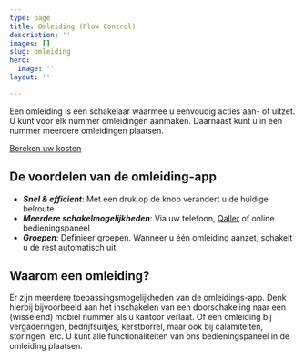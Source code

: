 ```yaml
---
type: page
title: Omleiding (Flow Control)
description: ''
images: []
slug: omleiding
hero:
  image: ''
layout: ''

---
```

Een omleiding is een schakelaar waarmee u eenvoudig acties aan- of uitzet. U kunt voor elk nummer omleidingen aanmaken. Daarnaast kunt u in één nummer meerdere omleidingen plaatsen.

<a href="/calculator/" class="button">Bereken uw kosten</a>

## De voordelen van de omleiding-app

* **_Snel & efficient_**: Met een druk op de knop verandert u de huidige belroute
* **_Meerdere schakelmogelijkheden_**: Via uw telefoon, [Qaller](https://www.callvoip.nl/qaller/ "Qaller") of online bedieningspaneel
* **_Groepen_**: Definieer groepen. Wanneer u één omleiding aanzet, schakelt u de rest automatisch uit

## Waarom een omleiding?

Er zijn meerdere toepassingsmogelijkheden van de omleidings-app. Denk hierbij bijvoorbeeld aan het inschakelen van een doorschakeling naar een (wisselend) mobiel nummer als u kantoor verlaat. Of een omleiding bij vergaderingen, bedrijfsuitjes, kerstborrel, maar ook bij calamiteiten, storingen, etc. U kunt alle functionaliteiten van ons bedieningspaneel in de omleiding plaatsen.